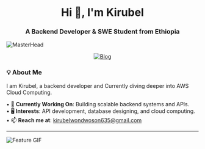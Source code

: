 <h1 align="center">Hi 👋, I'm Kirubel</h1>
<h3 align="center">A Backend Developer & SWE Student from Ethiopia</h3>

![MasterHead](https://github.com/user-attachments/assets/01f66228-d75b-4cda-a4c8-2f54dd2f46b0)

<p align="center" style="display: flex; justify-content: center; gap: 20px;">
  <a href="https://kirubel-blog.vercel.app/" target="_blank">
    <img src="https://img.shields.io/badge/Blog-000000?style=for-the-badge&logo=ghost&logoColor=white" alt="Blog">
  </a>
</p>

### 💡 About Me  
I am Kirubel, a backend developer and Currently diving deeper into AWS Cloud Computing.

• 🔧 **Currently Working On**: Building scalable backend systems and APIs.  
• 🖥️ **Interests**: API development, database designing, and cloud computing.  
• 📫 **Reach me at**: [kirubelwondwoson635@gmail.com](mailto:kirubelwondwoson635@gmail.com)  


---

![Feature GIF](https://github.com/user-attachments/assets/ef215cb8-1c55-4ea7-989b-eb9a73a541c8)
